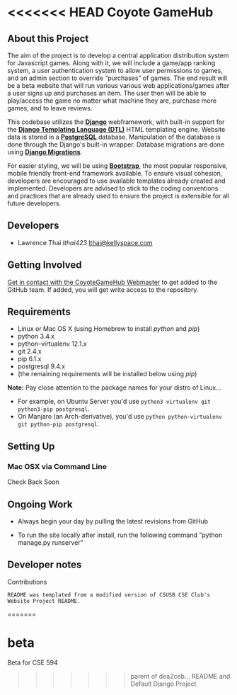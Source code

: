 <<<<<<< HEAD
Coyote GameHub
==============

About this Project
------------------

The aim of the project is to develop a central application distribution system for Javascript games.  Along with it, we will include a game/app ranking system, a user authentication system to allow user permissions to games, and an admin section to override “purchases” of games.  The end result will be a beta website that will run various various web applications/games after a user signs up and purchases an item.  The user then will be able to play/access the game no matter what machine they are, purchase more games, and to leave reviews.   

This codebase utilizes the [**Django**](https://docs.djangoproject.com/en/1.9/) webframework, with built-in support for the [**Django Templating Language (DTL)**](https://docs.djangoproject.com/en/1.9/topics/templates/) HTML templating engine. Website data is stored in a [**PostgreSQL**](http://www.postgresql.org/docs/) database. Manipulation of the database is done through the Django's built-in wrapper. Database migrations are done using [**Django Migrations**](https://docs.djangoproject.com/en/1.9/topics/migrations/).

For easier styling, we will be using [**Bootstrap**](http://bootstrapdocs.com/v3.0.3/docs/css/), the most popular responsive, mobile friendly front-end framework available.  To ensure visual cohesion, developers are encouraged to use available templates already created and implemented.  Developers are advised to stick to the coding conventions and practices that are already used to ensure the project is extensible for all future developers.

Developers
----------

* Lawrence Thai *lthai423* [lthai@kellyspace.com](mailto:lthai@kellyspace.com)

Getting Involved
----------------

[Get in contact with the CoyoteGameHub Webmaster](mailto:lthai@kellyspace.com) to get added to the GitHub team. If added, you will get write access to the repository.

Requirements
------------

* Linux or Mac OS X (using Homebrew to install *python* and *pip*)
* python 3.4.x
* python-virtualenv 12.1.x
* git 2.4.x
* pip 6.1.x
* postgresql 9.4.x
* (the remaining requirements will be installed below using *pip*)

**Note:** Pay close attention to the package names for your distro of Linux...

* For example, on Ubuntu Server you'd use ```python3 virtualenv git python3-pip postgresql```.
* On Manjaro (an Arch-derivative), you'd use ```python python-virtualenv git python-pip postgresql```.

Setting Up
----------

### Mac OSX via Command Line

Check Back Soon

Ongoing Work
------------

* Always begin your day by pulling the latest revisions from GitHub

* To run the site locally after install, run the following command "python manage.py runserver"


Developer notes
---------------




Contributions
	
	README was templated from a modified version of CSUSB CSE Club's Website Project README.
=======
# beta
Beta for CSE 594
>>>>>>> parent of dea2ceb... README and Default Django Project
